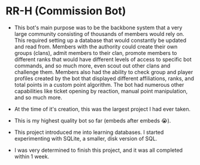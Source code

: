 # RR-H (Commission Bot)

- This bot's main purpose was to be the backbone system that a very large community consisting of thousands of members would rely on.
This required setting up a database that would constantly be updated and read from.
Members with the authority could create their own groups (clans), admit members to their clan, promote members to different ranks that would have different levels of access to specific bot commands, and so much more, even scout out other clans and challenge them.
Members also had the ability to check group and player profiles created by the bot that displayed different affiliations, ranks, and total points in a custom point algorithm. The bot had numerous other capabilities like ticket opening by reaction, manual point manipulation, and so much more.

- At the time of it's creation, this was the largest project I had ever taken.
- This is my highest quality bot so far (embeds after embeds 😭).
- This project introduced me into learning databases. I started experimenting with SQLite, a smaller, disk version of SQL. 
- I was very determined to finish this project, and it was all completed within 1 week.
